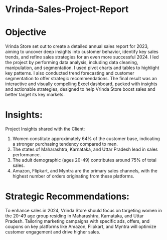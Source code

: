 # Vrinda-Sales-Project-Report

# Objective 
Vrinda Store set out to create a detailed annual sales report for 2023, aiming to uncover deep insights into customer behavior, identify key sales trends, and refine sales strategies for an even more successful 2024. I led the project by performing data analysis, including data cleaning, manipulation, and segmentation. I used pivot charts and tables to highlight key patterns. I also conducted trend forecasting and customer segmentation to offer strategic recommendations. The final result was an interactive and visually compelling Excel dashboard, packed with insights and actionable strategies, designed to help Vrinda Store boost sales and better target its key markets.


# Insights:
Project Insights shared with the Client:												
1. Women constitute approximately 64% of the customer base, indicating a stronger purchasing tendency compared to men.
2. The states of Maharashtra, Karnataka, and Uttar Pradesh lead in sales performance.
3. The adult demographic (ages 20-49) contributes around 75% of total sales.
4. Amazon, Flipkart, and Myntra are the primary sales channels, with the highest number of orders originating from these platforms.
   											
																						
# Strategic Recommendations: 
To enhance sales in 2024, Vrinda Store should focus on targeting women in the 20-49 age group residing in Maharashtra, Karnataka, and Uttar Pradesh. Tailoring marketing campaigns with specific ads, offers, and coupons on key platforms like Amazon, Flipkart, and Myntra will optimize customer engagement and drive higher sales.													
													
													
										
